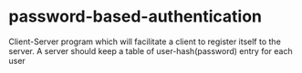 # password-based-authentication
Client-Server program which will facilitate a client to register itself to the server. A server should keep a table of user-hash(password) entry for each user
